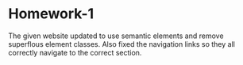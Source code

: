 # Homework-1
The given website updated to use semantic elements and remove superflous element classes. Also fixed the navigation links so they all correctly navigate to the correct section.
